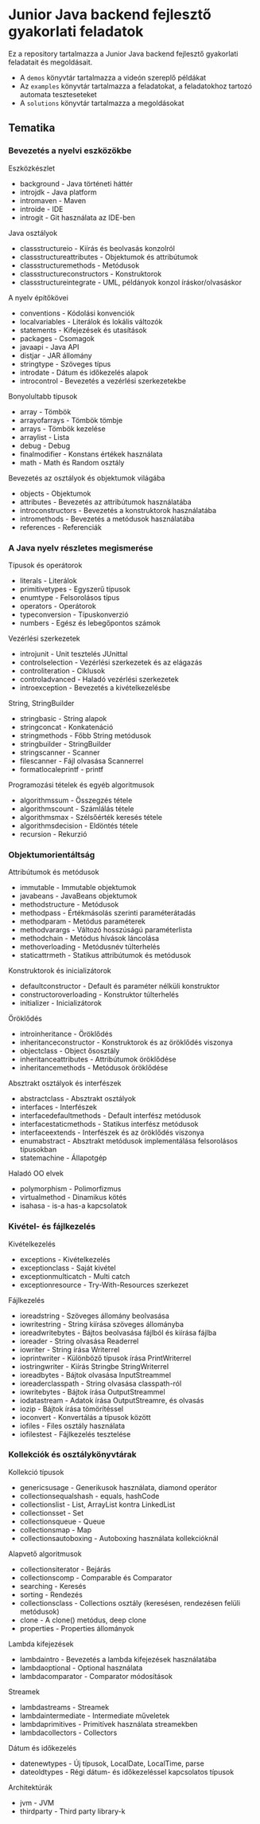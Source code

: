 # Junior Java backend fejlesztő gyakorlati feladatok

Ez a repository tartalmazza a Junior Java backend fejlesztő gyakorlati feladatait
és megoldásait.

* A `demos` könyvtár tartalmazza a videón szereplő példákat
* Az `examples` könyvtár tartalmazza a feladatokat, a feladatokhoz tartozó automata teszteseteket
* A `solutions` könyvtár tartalmazza a megoldásokat

## Tematika

### Bevezetés a nyelvi eszközökbe

Eszközkészlet

* background - Java történeti háttér
* introjdk - Java platform
* intromaven - Maven
* introide - IDE
* introgit - Git használata az IDE-ben

Java osztályok

* classstructureio - Kiírás és beolvasás konzolról
* classstructureattributes - Objektumok és attribútumok
* classstructuremethods - Metódusok
* classstructureconstructors - Konstruktorok
* classstructureintegrate - UML, példányok konzol íráskor/olvasáskor

A nyelv építőkövei

* conventions - Kódolási konvenciók
* localvariables - Literálok és lokális változók
* statements - Kifejezések és utasítások
* packages - Csomagok
* javaapi - Java API
* distjar - JAR állomány
* stringtype - Szöveges típus
* introdate - Dátum és időkezelés alapok
* introcontrol - Bevezetés a vezérlési szerkezetekbe

Bonyolultabb típusok

* array - Tömbök
* arrayofarrays - Tömbök tömbje
* arrays - Tömbök kezelése
* arraylist - Lista
* debug - Debug
* finalmodifier - Konstans értékek használata
* math - Math és Random osztály

Bevezetés az osztályok és objektumok világába

* objects - Objektumok
* attributes - Bevezetés az attribútumok használatába
* introconstructors - Bevezetés a konstruktorok használatába
* intromethods - Bevezetés a metódusok használatába
* references - Referenciák

### A Java nyelv részletes megismerése

Típusok és operátorok

* literals - Literálok
* primitivetypes - Egyszerű típusok
* enumtype - Felsorolásos típus
* operators - Operátorok
* typeconversion - Típuskonverzió
* numbers - Egész és lebegőpontos számok

Vezérlési szerkezetek

* introjunit - Unit tesztelés JUnittal
* controlselection - Vezérlési szerkezetek és az elágazás
* controliteration - Ciklusok
* controladvanced - Haladó vezérlési szerkezetek
* introexception - Bevezetés a kivételkezelésbe

String, StringBuilder

* stringbasic - String alapok
* stringconcat - Konkatenáció
* stringmethods - Főbb String metódusok
* stringbuilder - StringBuilder
* stringscanner - Scanner
* filescanner - Fájl olvasása Scannerrel
* formatlocaleprintf - printf

Programozási tételek és egyéb algoritmusok

* algorithmssum - Összegzés tétele
* algorithmscount - Számlálás tétele
* algorithmsmax - Szélsőérték keresés tétele
* algorithmsdecision - Eldöntés tétele
* recursion - Rekurzió

### Objektumorientáltság

Attribútumok és metódusok

* immutable - Immutable objektumok
* javabeans - JavaBeans objektumok
* methodstructure - Metódusok
* methodpass - Értékmásolás szerinti paraméterátadás
* methodparam - Metódus paraméterek
* methodvarargs - Változó hosszúságú paraméterlista
* methodchain - Metódus hívások láncolása
* methoverloading - Metódusnév túlterhelés
* staticattrmeth - Statikus attribútumok és metódusok

Konstruktorok és inicializátorok

* defaultconstructor - Default és paraméter nélküli konstruktor
* constructoroverloading - Konstruktor túlterhelés
* initializer - Inicializátorok

Öröklődés

* introinheritance - Öröklődés
* inheritanceconstructor - Konstruktorok és az öröklődés viszonya
* objectclass - Object ősosztály
* inheritanceattributes - Attribútumok öröklődése
* inheritancemethods - Metódusok öröklődése

Absztrakt osztályok és interfészek

* abstractclass - Absztrakt osztályok
* interfaces - Interfészek
* interfacedefaultmethods - Default interfész metódusok
* interfacestaticmethods - Statikus interfész metódusok
* interfaceextends - Interfészek és az öröklődés viszonya
* enumabstract - Absztrakt metódusok implementálása felsorolásos típusokban
* statemachine - Állapotgép

Haladó OO elvek

* polymorphism - Polimorfizmus
* virtualmethod - Dinamikus kötés
* isahasa - is-a has-a kapcsolatok

### Kivétel- és fájlkezelés

Kivételkezelés

* exceptions - Kivételkezelés
* exceptionclass - Saját kivétel
* exceptionmulticatch - Multi catch
* exceptionresource - Try-With-Resources szerkezet

Fájlkezelés

* ioreadstring - Szöveges állomány beolvasása
* iowritestring - String kiírása szöveges állományba
* ioreadwritebytes - Bájtos beolvasása fájlból és kiírása fájlba
* ioreader - String olvasása Readerrel
* iowriter - String írása Writerrel
* ioprintwriter - Különböző típusok írása PrintWriterrel
* iostringwriter - Kiírás Stringbe StringWriterrel
* ioreadbytes - Bájtok olvasása InputStreammel
* ioreaderclasspath - String olvasása classpath-ról
* iowritebytes - Bájtok írása OutputStreammel
* iodatastream - Adatok írása OutputStreamre, és olvasás
* iozip - Bájtok írása tömörítéssel
* ioconvert - Konvertálás a típusok között
* iofiles - Files osztály használata
* iofilestest - Fájlkezelés tesztelése


### Kollekciók és osztálykönyvtárak

Kollekció típusok

* genericsusage - Generikusok használata, diamond operátor
* collectionsequalshash - equals, hashCode
* collectionslist - List, ArrayList kontra LinkedList
* collectionsset - Set
* collectionsqueue - Queue
* collectionsmap - Map
* collectionsautoboxing - Autoboxing használata kollekcióknál

Alapvető algoritmusok

* collectionsiterator - Bejárás
* collectionscomp - Comparable és Comparator
* searching - Keresés
* sorting - Rendezés
* collectionsclass - Collections osztály (keresésen, rendezésen felüli metódusok)
* clone - A clone() metódus, deep clone
* properties - Properties állományok

Lambda kifejezések

* lambdaintro - Bevezetés a lambda kifejezések használatába
* lambdaoptional - Optional használata
* lambdacomparator - Comparator módosítások

Streamek

* lambdastreams - Streamek
* lambdaintermediate - Intermediate műveletek
* lambdaprimitives - Primitívek használata streamekben
* lambdacollectors - Collectors

Dátum és időkezelés

* datenewtypes - Új típusok, LocalDate, LocalTime, parse
* dateoldtypes - Régi dátum- és időkezeléssel kapcsolatos típusok

Architektúrák

* jvm - JVM
* thirdparty - Third party library-k